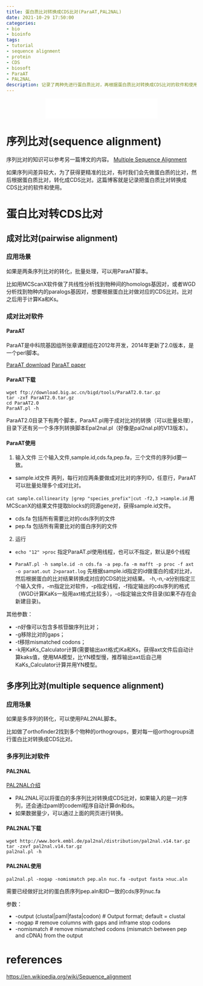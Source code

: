 ```yaml
---
title: 蛋白质比对转换成CDS比对(ParaAT,PAL2NAL)
date: 2021-10-29 17:50:00
categories:
- bio
- bioinfo
tags:
- tutorial
- sequence alignment
- protein
- CDS
- biosoft
- ParaAT
- PAL2NAL
description: 记录了两种先进行蛋白质比对，再根据蛋白质比对转换成CDS比对的软件和使用方法。
---
```


<div align="middle"><iframe frameborder="no" border="0" marginwidth="0" marginheight="0" width=298 height=52 src="//music.163.com/outchain/player?type=2&id=17059176&auto=1&height=32"></iframe></div>

# 序列比对(sequence alignment)
序列比对的知识可以参考另一篇博文的内容。
[Multiple Sequence Alignment](https://yanzhongsino.github.io/2021/09/06/bioinfo_MSA/)

如果序列间差异较大，为了获得更精准的比对，有时我们会先做蛋白质的比对，然后根据蛋白质比对，转化成CDS比对。这篇博客就是记录把蛋白质比对转换成CDS比对的软件和使用。

# 蛋白比对转CDS比对
## 成对比对(pairwise alignment)
### 应用场景
如果是两条序列比对的转化，批量处理，可以用ParaAT脚本。

比如用MCScanX软件做了共线性分析找到物种间的homologs基因对，或者WGD分析找到物种内的paralogs基因对，想要根据蛋白比对做对应的CDS比对。比对之后用于计算Ka和Ks。

### 成对比对软件
#### ParaAT
ParaAT是中科院基因组所张章课题组在2012年开发，2014年更新了2.0版本，是一个perl脚本。

[ParaAT download](https://ngdc.cncb.ac.cn/tools/paraat)
[ParaAT paper](https://www.sciencedirect.com/science/article/pii/S0006291X12003518)

#### ParaAT下载
```
wget ftp://download.big.ac.cn/bigd/tools/ParaAT2.0.tar.gz
tar -zxf ParaAT2.0.tar.gz
cd ParaAT2.0
ParaAT.pl -h
```

ParaAT2.0目录下有两个脚本，ParaAT.pl用于成对比对的转换（可以批量处理），目录下还有另一个多序列转换脚本Epal2nal.pl（好像是pal2nal.pl的V13版本）。

#### ParaAT使用
1. 输入文件
三个输入文件,sample.id,cds.fa,pep.fa，三个文件的序列id要一致。
- sample.id文件
两列，每行对应两条要做成对比对的序列ID，任意行，ParaAT可以批量处理多个成对比对。

`cat sample.collinearity |grep "species_prefix"|cut -f2,3 >sample.id` 用MCScanX的结果文件提取blocks的同源gene对，获得sample.id文件。

- cds.fa
包括所有需要比对的cds序列的文件
- pep.fa
包括所有需要比对的蛋白序列的文件

2. 运行
- `echo "12" >proc`
指定ParaAT.pl使用线程，也可以不指定，默认是6个线程

- `ParaAT.pl -h sample.id -n cds.fa -a pep.fa -m mafft -p proc -f axt -o paraat.out 2>paraat.log`
先根据sample.id指定的id做蛋白的成对比对，然后根据蛋白的比对结果转换成对应的CDS的比对结果。
-h,-n,-a分别指定三个输入文件，-m指定比对软件，-p指定线程，-f指定输出的cds序列的格式（WGD计算KaKs一般用axt格式比较多），-o指定输出文件目录(如果不存在会新建目录)。

其他参数：

- -n好像可以包含多核苷酸序列比对；
- -g移除比对的gaps；
- -t移除mismatched codons；
- -k用KaKs_Calculator计算(需要输出axt格式)Ka和Ks，获得axt文件后自动计算kaks值，使用MA模型，比YN模型慢，推荐输出axt后自己用KaKs_Calculator计算并用YN模型。

## 多序列比对(multiple sequence alignment)
### 应用场景
如果是多序列的转化，可以使用PAL2NAL脚本。

比如做了orthofinder2找到多个物种的orthogroups，要对每一组orthogroups进行蛋白比对转换成CDS比对。

### 多序列比对软件
#### PAL2NAL
[PAL2NAL介绍](http://www.bork.embl.de/pal2nal/)

- PAL2NAL可以将蛋白的多序列比对转换成CDS比对，如果输入的是一对序列，还会通过paml的codeml程序自动计算dn和ds。
- 如果数据量少，可以通过上面的网页进行转换。

#### PAL2NAL下载
```shell
wget http://www.bork.embl.de/pal2nal/distribution/pal2nal.v14.tar.gz
tar -zxvf pal2nal.v14.tar.gz
pal2nal.pl -h
```

#### PAL2NAL使用
`pal2nal.pl -nogap -nomismatch pep.aln nuc.fa -output fasta >nuc.aln`

需要已经做好比对的蛋白质序列pep.aln和ID一致的cds序列nuc.fa

参数：
- -output (clustal|paml|fasta|codon) # Output format; default = clustal
- -nogap  # remove columns with gaps and inframe stop codons
- -nomismatch # remove mismatched codons (mismatch between pep and cDNA) from the output

# references
https://en.wikipedia.org/wiki/Sequence_alignment